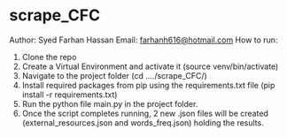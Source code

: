# scrape_CFC
Author: Syed Farhan Hassan
Email: farhanh616@hotmail.com
How to run:
1. Clone the repo
2. Create a Virtual Environment and activate it (source venv/bin/activate)
3. Navigate to the project folder (cd ..../scrape_CFC/)
4. Install required packages from pip using the requirements.txt file (pip install -r requirements.txt)
5. Run the python file main.py in the project folder.
6. Once the script completes running, 2 new .json files will be created (external_resources.json and words_freq.json) holding the results.
